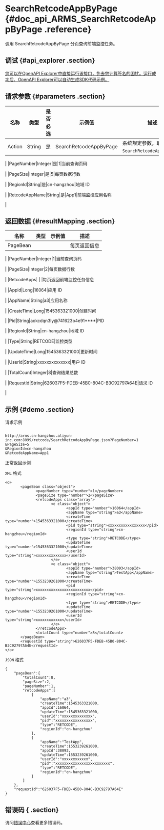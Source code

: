 # SearchRetcodeAppByPage {#doc_api_ARMS_SearchRetcodeAppByPage .reference}

调用 SearchRetcodeAppByPage 分页查询前端监控任务。

## 调试 {#api_explorer .section}

[您可以在OpenAPI Explorer中直接运行该接口，免去您计算签名的困扰。运行成功后，OpenAPI Explorer可以自动生成SDK代码示例。](https://api.aliyun.com/#product=ARMS&api=SearchRetcodeAppByPage&type=RPC&version=2019-08-08)

## 请求参数 {#parameters .section}

|名称|类型|是否必选|示例值|描述|
|--|--|----|---|--|
|Action|String|是|SearchRetcodeAppByPage|系统规定参数，取值为 `SearchRetcodeAppByPage`。

 |
|PageNumber|Integer|是|1|当前查询页码

 |
|PageSize|Integer|是|5|每页数据行数

 |
|RegionId|String|是|cn-hangzhou|地域 ID

 |
|RetcodeAppName|String|是|App1|前端监控应用名称

 |

## 返回数据 {#resultMapping .section}

|名称|类型|示例值|描述|
|--|--|---|--|
|PageBean| | |每页返回信息

 |
|PageNumber|Integer|1|当前查询页码

 |
|PageSize|Integer|2|每页数据行数

 |
|RetcodeApps| | |每页返回前端监控任务信息

 |
|AppId|Long|16064|应用 ID

 |
|AppName|String|a3|应用名称

 |
|CreateTime|Long|1545363321000|创建时间

 |
|Pid|String|aokcdqn3ly@741623b4e91\*\*\*\*|PID

 |
|RegionId|String|cn-hangzhou|地域 ID

 |
|Type|String|RETCODE|监控类型

 |
|UpdateTime|Long|1545363321000|更新时间

 |
|UserId|String|xxxxxxxxxxxxxx|用户 ID

 |
|TotalCount|Integer|8|查询结果总数

 |
|RequestId|String|626037F5-FDEB-45B0-804C-B3C92797A64E|请求 ID

 |

## 示例 {#demo .section}

请求示例

``` {#request_demo}

http://arms.cn-hangzhou.aliyun-inc.com:8099/retcode/SearchRetcodeAppByPage.json?PageNumber=1
&PageSize=5
&RegionId=cn-hangzhou
&RetcodeAppName=App1

```

正常返回示例

`XML` 格式

``` {#xml_return_success_demo}
<o>
       <pageBean class="object">
              <pageNumber type="number">1</pageNumber>
              <pageSize type="number">2</pageSize>
              <retcodeApps class="array">
                     <e class="object">
                            <appId type="number">16064</appId>
                            <appName type="string">a3</appName>
                            <createTime type="number">1545363321000</createTime>
                            <pid type="string">xxxxxxxxxxxxxxxxx</pid>
                            <regionId type="string">cn-hangzhou</regionId>
                            <type type="string">RETCODE</type>
                            <updateTime type="number">1545363321000</updateTime>
                            <userId type="string">xxxxxxxxxxxxxx</userId>
                     </e>
                     <e class="object">
                            <appId type="number">38093</appId>
                            <appName type="string">TestApp</appName>
                            <createTime type="number">1553239261000</createTime>
                            <pid type="string">xxxxxxxxxxxxxxxxxxxxxxxxx</pid>
                            <regionId type="string">cn-hangzhou</regionId>
                            <type type="string">RETCODE</type>
                            <updateTime type="number">1553239261000</updateTime>
                            <userId type="string">xxxxxxxxxxxx</userId>
                     </e>
              </retcodeApps>
              <totalCount type="number">8</totalCount>
       </pageBean>
       <requestId type="string">626037F5-FDEB-45B0-804C-B3C92797A64E</requestId>
</o>
```

`JSON` 格式

``` {#json_return_success_demo}
{
	"pageBean":{
		"totalCount":8,
		"pageSize":2,
		"pageNumber":1,
		"retcodeApps":[
			{
				"appName":"a3",
				"createTime":1545363321000,
				"appId":16064,
				"updateTime":1545363321000,
				"userId":"xxxxxxxxxxxxxx",
				"pid":"xxxxxxxxxxxxxxxxx",
				"type":"RETCODE",
				"regionId":"cn-hangzhou"
			},
			{
				"appName":"TestApp",
				"createTime":1553239261000,
				"appId":38093,
				"updateTime":1553239261000,
				"userId":"xxxxxxxxxxxx",
				"pid":"xxxxxxxxxxxxxxxxxxxxxxxxx",
				"type":"RETCODE",
				"regionId":"cn-hangzhou"
			}
		]
	},
	"requestId":"626037F5-FDEB-45B0-804C-B3C92797A64E"
}
```

## 错误码 { .section}

访问[错误中心](https://error-center.aliyun.com/status/product/ARMS)查看更多错误码。

